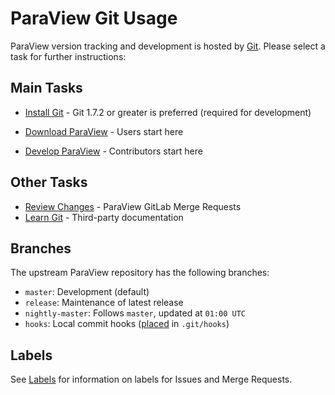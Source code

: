 ParaView Git Usage
==================

ParaView version tracking and development is hosted by [Git](http://git-scm.com).
Please select a task for further instructions:

Main Tasks
----------

* [Install Git](http://public.kitware.com/Wiki/Git/Download) -
  Git 1.7.2 or greater is preferred (required for development)

* [Download ParaView](download.md) - Users start here

* [Develop ParaView](develop.md) - Contributors start here

Other Tasks
-----------

* [Review Changes](https://gitlab.kitware.com/paraview/paraview/merge_requests) -
  ParaView GitLab Merge Requests
* [Learn Git](http://public.kitware.com/Wiki/Git/Resources) -
  Third-party documentation

Branches
--------

The upstream ParaView repository has the following branches:

* `master`: Development (default)
* `release`: Maintenance of latest release
* `nightly-master`: Follows `master`, updated at `01:00 UTC`
* `hooks`: Local commit hooks
   ([placed](http://public.kitware.com/Wiki/Git/Hooks#Local) in `.git/hooks`)

Labels
------

See [Labels](labels.md) for information on labels for Issues and Merge Requests.
